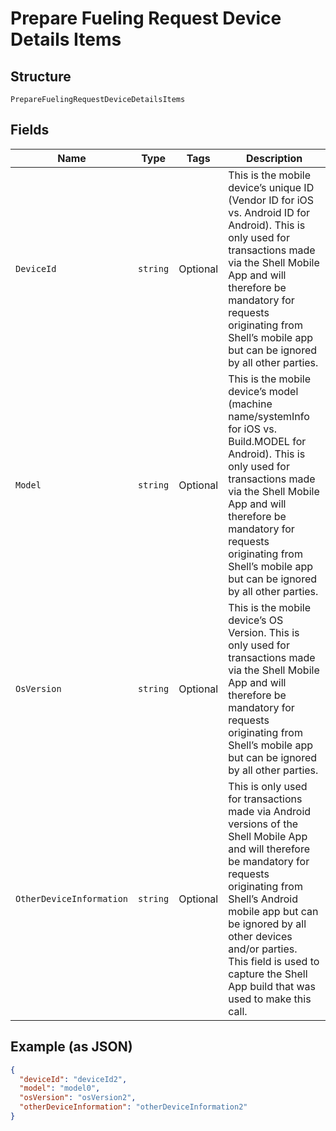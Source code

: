 
# Prepare Fueling Request Device Details Items

## Structure

`PrepareFuelingRequestDeviceDetailsItems`

## Fields

| Name | Type | Tags | Description |
|  --- | --- | --- | --- |
| `DeviceId` | `string` | Optional | This is the mobile device’s unique ID (Vendor ID for iOS vs. Android ID for Android). This is only used for transactions made via the Shell Mobile App and will therefore be mandatory for requests originating from Shell’s mobile app but can be ignored by all other parties. |
| `Model` | `string` | Optional | This is the mobile device’s model (machine name/systemInfo for iOS vs. Build.MODEL for Android).  This is only used for transactions made via the Shell Mobile App and will therefore be mandatory for requests originating from Shell’s mobile app but can be ignored by all other parties. |
| `OsVersion` | `string` | Optional | This is the mobile device’s OS Version. This is only used for transactions made via the Shell Mobile App and will therefore be mandatory for requests originating from Shell’s mobile app but can be ignored by all other parties. |
| `OtherDeviceInformation` | `string` | Optional | This is only used for transactions made via Android versions of the Shell Mobile App and will therefore be mandatory for requests originating from Shell’s Android mobile app but can be ignored by all other devices and/or parties.<br>This field is used to capture the Shell App build that was used to make this call. |

## Example (as JSON)

```json
{
  "deviceId": "deviceId2",
  "model": "model0",
  "osVersion": "osVersion2",
  "otherDeviceInformation": "otherDeviceInformation2"
}
```

